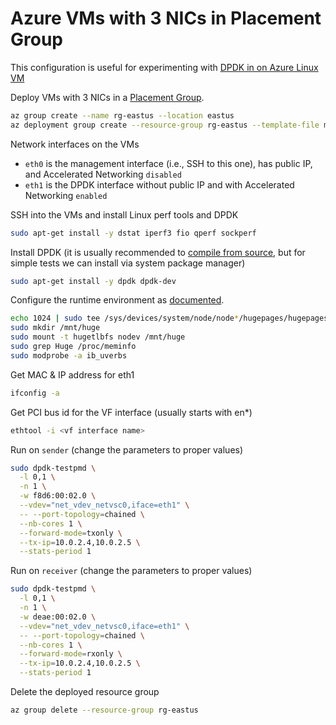 # Azure VMs with 3 NICs in Placement Group

This configuration is useful for experimenting with [DPDK in on Azure Linux VM](https://docs.microsoft.com/azure/virtual-network/setup-dpdk)

Deploy VMs with 3 NICs in a [Placement Group](https://docs.microsoft.com/azure/virtual-machines/co-location).

```bash
az group create --name rg-eastus --location eastus
az deployment group create --resource-group rg-eastus --template-file main.bicep --parameter vmSize=Standard_L8s_v3 instanceCount=4 authenticationType=password -o json --query "properties.outputs"
```

Network interfaces on the VMs

* `eth0` is the management interface (i.e., SSH to this one), has public IP, and Accelerated Networking `disabled`
* `eth1` is the DPDK interface without public IP and with Accelerated Networking `enabled`

SSH into the VMs and install Linux perf tools and DPDK

```bash
sudo apt-get install -y dstat iperf3 fio qperf sockperf
```

Install DPDK (it is usually recommended to [compile from source](https://docs.microsoft.com/azure/virtual-network/setup-dpdk#compile-and-install-dpdk-manually), but for simple tests we can install via system package manager)

```bash
sudo apt-get install -y dpdk dpdk-dev
```

Configure the runtime environment as [documented](https://docs.microsoft.com/azure/virtual-network/setup-dpdk).

```bash
echo 1024 | sudo tee /sys/devices/system/node/node*/hugepages/hugepages-2048kB/nr_hugepages
sudo mkdir /mnt/huge
sudo mount -t hugetlbfs nodev /mnt/huge
sudo grep Huge /proc/meminfo
sudo modprobe -a ib_uverbs
```

Get MAC & IP address for eth1

```bash
ifconfig -a
```

Get PCI bus id for the VF interface (usually starts with en*)

```bash
ethtool -i <vf interface name>
```

Run on `sender` (change the parameters to proper values)

```bash
sudo dpdk-testpmd \
  -l 0,1 \
  -n 1 \
  -w f8d6:00:02.0 \
  --vdev="net_vdev_netvsc0,iface=eth1" \
  -- --port-topology=chained \
  --nb-cores 1 \
  --forward-mode=txonly \
  --tx-ip=10.0.2.4,10.0.2.5 \
  --stats-period 1
```

Run on `receiver` (change the parameters to proper values)

```bash
sudo dpdk-testpmd \
  -l 0,1 \
  -n 1 \
  -w deae:00:02.0 \
  --vdev="net_vdev_netvsc0,iface=eth1" \
  -- --port-topology=chained \
  --nb-cores 1 \
  --forward-mode=rxonly \
  --tx-ip=10.0.2.4,10.0.2.5 \
  --stats-period 1
```

Delete the deployed resource group

```bash
az group delete --resource-group rg-eastus
```

